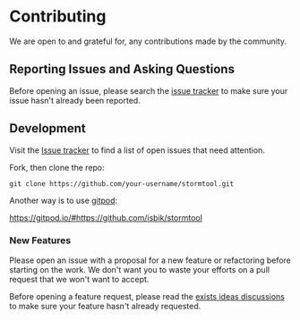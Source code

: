 # Contributing

We are open to and grateful for, any contributions made by the community.

## Reporting Issues and Asking Questions

Before opening an issue, please search the [issue tracker](https://github.com/isbik/stormtool/issues) to make sure your issue hasn't already been reported.

## Development

Visit the [Issue tracker](https://github.com/isbik/stormtool/issues) to find a list of open issues that need attention.

Fork, then clone the repo:

```
git clone https://github.com/your-username/stormtool.git
```

Another way is to use [gitpod](https://gitpod.io):

https://gitpod.io/#https://github.com/isbik/stormtool


### New Features

Please open an issue with a proposal for a new feature or refactoring before starting on the work.
We don't want you to waste your efforts on a pull request that we won't want to accept.

Before opening a feature request, please read the [exists ideas discussions](https://github.com/isbik/stormtool/discussions/categories/ideas) to make sure your feature hasn't already requested.
